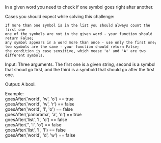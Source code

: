 In a given word you need to check if one symbol goes right after another.

Cases you should expect while solving this challenge:

    If more than one symbol is in the list you should always count the first one
    one of the symbols are not in the given word - your function should return False;
    any symbol appears in a word more than once - use only the first one;
    two symbols are the same - your function should return False;
    the condition is case sensitive, which mease 'a' and 'A' are two different symbols.

Input: Three arguments. The first one is a given string, second is a symbol that shoud go first, and the third is a symbold that should go after the first one.

Output: A bool.

Example:  
goesAfter('world', 'w', 'o') == true  
goesAfter('world', 'w', 'r') == false  
goesAfter('world', 'l', 'o') == false  
goesAfter('panorama', 'a', 'n') == true  
goesAfter('list', 'l', 'o') == false  
goesAfter('', 'l', 'o') == false  
goesAfter('list', 'l', 'l') == false  
goesAfter('world', 'd', 'w') == false  
